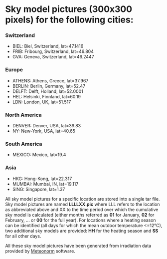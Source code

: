 # Sky model pictures (300x300 pixels) for the following cities:
  
### Switzerland
* BIEL:	Biel, Switzerland, lat=47.1416
* FRIB:	Fribourg, Switzerland, lat=46.804
* GVA:	Geneva, Switzerland, lat=46.2447
  
### Europe
* ATHENS:	Athens, Greece, lat=37.967
* BERLIN:	Berlin, Germany, lat=52.47
* DELFT:	Delft, Holland, lat=52.0001
* HEL:	Helsinki, Finnland, lat=60.19
* LDN:	London, UK, lat=51.517
  
### North America
* DENVER: Denver, USA, lat=39.83
* NY:	New-York, USA, lat=40.65
  
### South America
* MEXICO:	Mexico, lat=19.4
  
### Asia
* HKG:	Hong-Kong, lat=22.317 
* MUMBAI:	Mumbai, IN, lat=19.117
* SING:	Singapore, lat=1.37
  
All sky model pictures for a specific location are stored into a single tar file. 
Sky model pictures are named **LLLLXX.pic** where LLL refers to the location as abbreviated above
and XX to the time period over which the cumulative sky model is calculated (either months referred as **01** for January, **02** for February, ...
or **00** for the full year). For locations where a heating season can be identified (all days for which the mean outdoor temperature <=12°C),
two additional sky models are provided: **HH** for the heating season and **SS** for all other days.

All these sky model pictures have been generated from irradiation data provided by [Meteonorm](http://www.meteonorm.com/en/) software.
